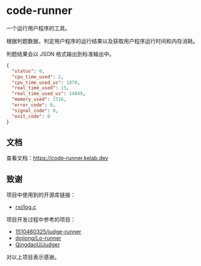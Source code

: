 # code-runner

一个运行用户程序的工具。

根据判题数据，判定用户程序的运行结果以及获取用户程序运行时间和内存消耗。

判题结果会以 JSON 格式输出到标准输出中。

```json
{
  "status": 0,
  "cpu_time_used": 2,
  "cpu_time_used_us": 1870,
  "real_time_used": 15,
  "real_time_used_us": 14849,
  "memory_used": 1516,
  "error_code": 0,
  "signal_code": 0,
  "exit_code": 0
}
```

## 文档

查看文档：<https://code-runner.kelab.dev>

## 致谢

项目中使用到的开源库链接：

- [rxi/log.c](https://github.com/rxi/log.c)

项目开发过程中参考的项目：

- [1510460325/judge-runner](https://github.com/1510460325/judge-runner)
- [dojiong/Lo-runner](https://github.com/dojiong/Lo-runner/)
- [QingdaoU/Judger](https://github.com/QingdaoU/Judger)

对以上项目表示感谢。
